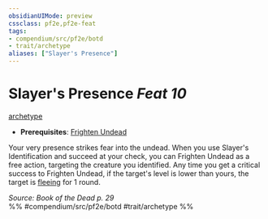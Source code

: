 ```yaml
---
obsidianUIMode: preview
cssclass: pf2e,pf2e-feat
tags:
- compendium/src/pf2e/botd
- trait/archetype
aliases: ["Slayer's Presence"]
---
```

# Slayer's Presence  *Feat 10*  
[archetype](/rules/traits/archetype.md)  

- **Prerequisites**: [Frighten Undead](/compendium/feats/frighten-undead-botd.md)

Your very presence strikes fear into the undead. When you use Slayer's Identification and succeed at your check, you can Frighten Undead as a free action, targeting the creature you identified. Any time you get a critical success to Frighten Undead, if the target's level is lower than yours, the target is [fleeing](/rules/conditions.md#Fleeing) for 1 round.

*Source: Book of the Dead p. 29*  
%% #compendium/src/pf2e/botd #trait/archetype %%